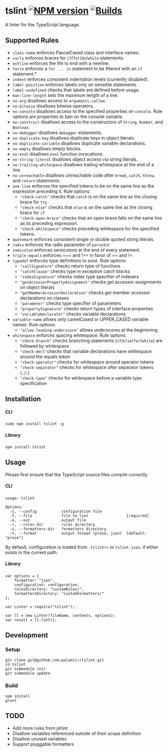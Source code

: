 tslint [![NPM version](https://badge.fury.io/js/tslint.png)](http://badge.fury.io/js/tslint) [![Builds](https://api.travis-ci.org/repositories/palantir/tslint.png?branch=master)](https://travis-ci.org/palantir/tslint)
======

A linter for the TypeScript language.

Supported Rules
-----

* `class-name` enforces PascalCased class and interface names.
* `curly` enforces braces for `if`/`for`/`do`/`while` statements.
* `eofline` enforces the file to end with a newline.
* `forin` enforces a `for ... in` statement to be filtered with an `if` statement.*
* `indent` enforces consistent indentation levels (currently disabled).
* `label-position` enforces labels only on sensible statements.
* `label-undefined` checks that labels are defined before usage.
* `max-line-length` sets the maximum length of a line.
* `no-arg` disallows access to `arguments.callee`.
* `no-bitwise` disallows bitwise operators.
* `no-console` disallows access to the specified properties on `console`. Rule options are properties to ban on the console variable.
* `no-construct` disallows access to the constructors of `String`, `Number`, and `Boolean`.
* `no-debugger` disallows `debugger` statements.
* `no-duplicate-key` disallows duplicate keys in object literals.
* `no-duplicate-variable` disallows duplicate variable declarations.
* `no-empty` disallows empty blocks.
* `no-eval` disallows `eval` function invocations.
* `no-string-literal` disallows object access via string literals.
* `no-trailing-whitespace` disallows trailing whitespace at the end of a line.
* `no-unreachable` disallows unreachable code after `break`, `catch`, `throw`, and `return` statements.
* `one-line` enforces the specified tokens to be on the same line as the expression preceding it. Rule options:
	* `"check-catch"` checks that `catch` is on the same line as the closing brace for `try`
	* `"check-else"` checks that `else` is on the same line as the closing brace for `if`
	* `"check-open-brace"` checks that an open brace falls on the same line as its preceding expression.
	* `"check-whitespace"` checks preceding whitespace for the specified tokens.
* `quotemark` enforces consistent single or double quoted string literals.
* `radix` enforces the radix parameter of `parseInt`
* `semicolon` enforces semicolons at the end of every statement.
* `triple-equals` enforces === and !== in favor of == and !=.
* `typedef` enforces type definitions to exist. Rule options:
    * `"callSignature"` checks return type of functions
    * `"catchClause"` checks type in exception catch blocks
    * `"indexSignature"` checks index type specifier of indexers
    * `"getAccessorPropertyAssignment"` checks get accessor assignments on object literals
    * `"getMemberAccessorDeclaration"` checks get member accessor declarations on classes
    * `"parameter"` checks type specifier of parameters
    * `"propertySignature"` checks return types of interface properties
    * `"variableDeclarator"` checks variable declarations
* `variable-name` allows only camelCased or UPPER_CASED variable names. Rule options:
	* `"allow-leading-underscore"` allows underscores at the beginnning.
* `whitespace` enforces spacing whitespace. Rule options:
	* `"check-branch"` checks branching statements (`if`/`else`/`for`/`while`) are followed by whitespace
	* `"check-decl"`checks that variable declarations have whitespace around the equals token
	* `"check-operator"` checks for whitespace around operator tokens
	* `"check-separator"` checks for whitespace after separator tokens (`,`/`;`)
	* `"check-type"` checks for whitespace before a variable type specification


Installation
------------

##### CLI

    sudo npm install tslint -g

##### Library

    npm install tslint

Usage
-----

Please first ensure that the TypeScript source files compile correctly.

##### CLI

    usage: tslint

	Options:
	  -c, --config  		 configuration file
	  -f, --file    		 file to lint                 [required]
	  -o, --out     		 output file
      -r, --rules-dir   	 rules directory
      -s, --formatters-dir   formatters directory
	  -t, --format  		 output format (prose, json)  [default: "prose"]

By default, configuration is loaded from `.tslintrc` or `tslint.json`, if either exists in the current path.

##### Library

	var options = {
		formatter: "json",
	    configuration: configuration,
	    rulesDirectory: "customRules/",
	    formattersDirectory: "customFormatters/"
	};

	var Linter = require("tslint");

	var ll = new Linter(fileName, contents, options);
	var result = ll.lint();

Development
-----------

### Setup ###

    git clone git@github.com:palantir/tslint.git
    cd tslint
    git submodule init
    git submodule update

### Build ###

    npm install
    grunt

TODO
----
* Add more rules from jshint
* Disallow variables referenced outside of their scope definition
* Disallow unused variables
* Support pluggable formatters
